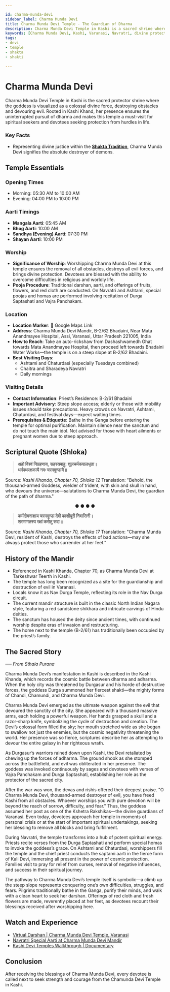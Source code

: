 ```yaml
---

id: charma-munda-devi
sidebar_label: Charma Munda Devi 
title: Charma Munda Devi Temple - The Guardian of Dharma
description: Charma Munda Devi Temple in Kashi is a sacred shrine where the goddess, a colossal divine force, is revered for destroying obstacles and protecting devotees.
keywords: [Charma Munda Devi, Kashi, Varanasi, Navratri, divine protection]
tags:
- devi
- temple
- shakta
- shakti

---
```


# Charma Munda Devi 

Charma Munda Devi Temple in Kashi is the sacred protector shrine where the goddess is visualized as a colossal divine force, destroying obstacles and devouring evil. Rooted in Kashi Khand, her presence ensures the uninterrupted pursuit of dharma and makes this temple a must-visit for spiritual seekers and devotees seeking protection from hurdles in life.

### Key Facts
- Representing divine justice within the **[Shakta Tradition](/temples/tags/shakta-tradition)**, Charma Munda Devi signifies the absolute destroyer of demons.

## Temple Essentials

### Opening Times

  * Morning: 05:30 AM to 10:00 AM
  * Evening: 04:00 PM to 10:00 PM

### Aarti Timings

  * **Mangala Aarti**: 05:45 AM
  * **Bhog Aarti**: 10:00 AM
  * **Sandhya (Evening) Aarti**: 07:30 PM
  * **Shayan Aarti**: 10:00 PM

### Worship

  * **Significance of Worship**: Worshipping Charma Munda Devi at this temple ensures the removal of all obstacles, destroys all evil forces, and brings divine protection. Devotees are blessed with the ability to overcome difficulties in religious and worldly life.
  * **Pooja Procedure**: Traditional darshan, aarti, and offerings of fruits, flowers, and red cloth are conducted. On Navratri and Ashtami, special poojas and homas are performed involving recitation of Durga Saptashati and Vajra Panchakam.

### Location

  * **Location Marker**: 📍 Google Maps Link
  * **Address**: Charma Munda Devi Mandir, B-2/62 Bhadaini, Near Mata Anandmayee Hospital, Assi, Varanasi, Uttar Pradesh 221005, India
  * **How to Reach**: Take an auto-rickshaw from Dashashwamedh Ghat towards Mata Anandmayee Hospital, then proceed left towards Bhadaini Water Works—the temple is on a steep slope at B-2/62 Bhadaini.
  * **Best Visiting Days**:
      * Ashtami and Chaturdasi (especially Tuesdays combined)
      * Chaitra and Sharadeya Navratri
      * Daily mornings

### Visiting Details

  * **Contact Information**: Priest’s Residence: B-2/61 Bhadaini
  * **Important Advisory**: Steep slope access; elderly or those with mobility issues should take precautions. Heavy crowds on Navratri, Ashtami, Chaturdasi, and festival days—expect waiting times.
  * **Prerequisites & Etiquette**: Bathe in the Ganga before entering the temple for optimal purification. Maintain silence near the sanctum and do not touch the main idol. Not advised for those with heart ailments or pregnant women due to steep approach.

## Scriptural Quote (Shloka)

> **अहो विश्वं निग्रहणाय, सहस्त्रबाहु: शूलचर्मकपालधृता।** <br/>
> **धर्मपथरक्षकायै नमः चरममुण्डायै॥**

Source: *Kashi Khanda, Chapter 70, Shloka 12*
Translation: "Behold, the thousand-armed Goddess, wielder of trident, with skin and skull in hand, who devours the universe—salutations to Charma Munda Devi, the guardian of the path of dharma."

<div align="center"> ● ● ● ● </div>

> **कर्मदोषनाशाय चरममुण्डा देवी काशीपुरी निवासिनी।** <br/>
> **शरणागतस्य रक्षां करोतु सदा॥**

Source: *Kashi Khanda, Chapter 70, Shloka 17*
Translation: "Charma Munda Devi, resident of Kashi, destroys the effects of bad actions—may she always protect those who surrender at her feet."

## History of the Mandir

  * Referenced in Kashi Khanda, Chapter 70, as Charma Munda Devi at Tarkeshwar Teerth in Kashi.
  * The temple has long been recognized as a site for the guardianship and destruction of evil in Varanasi.
  * Locals know it as Nav Durga Temple, reflecting its role in the Nav Durga circuit.
  * The current mandir structure is built in the classic North Indian Nagara style, featuring a red sandstone shikhara and intricate carvings of Hindu deities.
  * The sanctum has housed the deity since ancient times, with continued worship despite eras of invasion and restructuring.
  * The home next to the temple (B-2/61) has traditionally been occupied by the priest’s family.

## The Sacred Story

*── From Sthala Purana*

Charma Munda Devi’s manifestation in Kashi is described in the Kashi Khanda, which records the cosmic battle between dharma and adharma. When the holy city was threatened by Durgasur and his horde of destructive forces, the goddess Durga summoned her fiercest shakti—the mighty forms of Chandi, Chamundi, and Charma Munda Devi.

Charma Munda Devi emerged as the ultimate weapon against the evil that devoured the sanctity of the city. She appeared with a thousand massive arms, each holding a powerful weapon. Her hands grasped a skull and a razor-sharp knife, symbolizing the cycle of destruction and creation. The Devi’s colossal form filled the sky; her mouth stretched wide as she began to swallow not just the enemies, but the cosmic negativity threatening the world. Her presence was so fierce, scriptures describe her as attempting to devour the entire galaxy in her righteous wrath.

As Durgasur’s warriors rained down upon Kashi, the Devi retaliated by chewing up the forces of adharma. The ground shook as she stomped across the battlefield, and evil was obliterated in her presence. The goddess was invoked continuously by sages and devotees with verses of Vajra Panchakam and Durga Saptashati, establishing her role as the protector of the sacred city.

After the war was won, the devas and rishis offered their deepest praise. "O Charma Munda Devi, thousand-armed destroyer of evil, you have freed Kashi from all obstacles. Whoever worships you with pure devotion will be beyond the reach of sorrow, difficulty, and fear." Thus, the goddess assumed her post as one of the Kshetra Rakshikas—the divine guardians of Varanasi. Even today, devotees approach her temple in moments of personal crisis or at the start of important spiritual undertakings, seeking her blessing to remove all blocks and bring fulfillment.

During Navratri, the temple transforms into a hub of potent spiritual energy. Priests recite verses from the Durga Saptashati and perform special homas to invoke the goddess’s grace. On Ashtami and Chaturdasi, worshippers fill the temple and the chief priest conducts the saptami aarti in the fierce form of Kali Devi, immersing all present in the power of cosmic protection. Families visit to pray for relief from curses, removal of negative influences, and success in their spiritual journey.

The pathway to Charma Munda Devi’s temple itself is symbolic—a climb up the steep slope represents conquering one’s own difficulties, struggles, and fears. Pilgrims traditionally bathe in the Ganga, purify their minds, and walk with a clean heart to seek her darshan. Offerings of red cloth and fresh flowers are made, reverently placed at her feet, as devotees recount their blessings received after worshipping here.

## Watch and Experience

  * [Virtual Darshan | Charma Munda Devi Temple, Varanasi](https://www.youtube.com/watch?v=nRrw2_US3yc)
  * [Navratri Special Aarti at Charma Munda Devi Mandir](https://www.youtube.com/watch?v=HY-Z3pvPaBU)
  * [Kashi Devi Temples Walkthrough | Documentary](https://www.youtube.com/watch?v=SEC_Dim9WPU)

## Conclusion

After receiving the blessings of Charma Munda Devi, every devotee is called next to seek strength and courage from the Chamunda Devi Temple in Kashi.